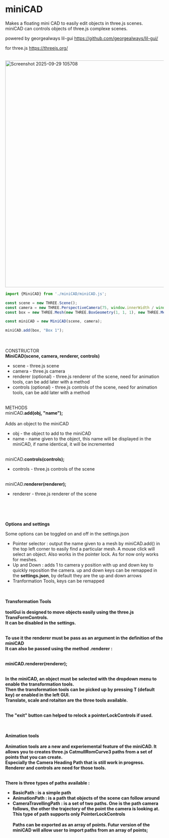 # miniCAD
Makes a floating mini CAD to easily edit objects in three.js scenes.<br/>
miniCAD can controls objects of three.js complexe scenes.

powered by georgealways  lil-gui
https://github.com/georgealways/lil-gui/

for three.js
https://threejs.org/
<br/><br/>

<img width="1413" height="721" alt="Screenshot 2025-09-29 105708" src="https://github.com/user-attachments/assets/c0e3f4ff-5b3f-4906-b3e2-349f348cc00b" />



```js
import {MiniCAD} from './miniCAD/miniCAD.js';

const scene = new THREE.Scene();
const camera = new THREE.PerspectiveCamera(75, window.innerWidth / window.innerHeight, 1, 1000);
const box = new THREE.Mesh(new THREE.BoxGeometry(1, 1, 1), new THREE.MeshBasicMaterial({color: 0xffffff}));

const miniCAD = new MiniCAD(scene, camera);

miniCAD.add(box, "Box 1");
```
<br/><br/>
CONSTRUCTOR<br/>
**MiniCAD(scene, camera, renderer, controls)**
- scene - three.js scene
- camera - three.js camera
- renderer (optional) - three.js renderer of the scene, need for animation tools, can be add later with a method
- controls (optional) - three.js controls of the scene, need for animation tools, can be add later with a method
<br/><br>

METHODS<br/>
miniCAD.**add(obj, "name");**
<br/><br/>Adds an object to the miniCAD

- obj - the object to add to the miniCAD
- name - name given to the object, this name will be displayed in the miniCAD, if name identical, it will be incremented
<br/><br/>

miniCAD.**controls(controls);**

- controls - three.js controls of the scene
<br/><br/>

miniCAD.**renderer(renderer);**

- renderer - three.js renderer of the scene
<br/>

<br/><br/>
**Options and settings**

Some options can be toggled on and off in the settings.json
- Pointer selector : output the name given to a mesh by miniCAD.add() in the top left corner to easily find a particular mesh.
  A mouse click will select an object. Also works in the pointer lock.
  As for now only works for meshes.
- Up and Down : adds 1 to camera y position with up and down key to quickly reposition the camera.
  up and down keys can be remapped in the **settings.json**, by default they are the up and down arrows
- Tranformation Tools, keys can be remapped

<br><br>
<b>Transformation Tools<br><br>
toolGui is designed to move objects easily using the three.js TransFormControls.<br>
It can be disabled in the settings.<br><br>

To use it the renderer must be pass as an argument in the definition of the miniCAD<br>
It can also be passed using the method .renderer :<br><br>

miniCAD.**renderer(renderer);**<br><br>

In the miniCAD, an object must be selected with the dropdown menu to enable the transformation tools.<br>
Then the transformation tools can be picked up by pressing T (default key) or enabled in the left GUI.<br>
Translate, scale and rotaiton are the three tools available.<br><br>

The "exit" button can helped to relock a pointerLockControls if used.

<br><br>
<b>Animation tools<br><br>
Animation tools are a new and experiemental feature of the miniCAD. It allows you to creates three.js CatmullRomCurve3 paths from a set of points that you
can create.<br>
Especially the Camera Heading Path that is still work in progress. <br>
Renderer and controls are need for those tools. <br><br>

There is three types of paths available :
- BasicPath : is a simple path
- AnimationPath : is a path that objects of the scene can follow around
- CameraTravellingPath : is a set of two paths. One is the path camera follows, the other the trajectory of the point the camera is looking at. This type of path supports only PointerLockControls
<br><br>
Paths can be exported as an array of points. Futur version of the miniCAD will allow user to import paths from an array of points;



